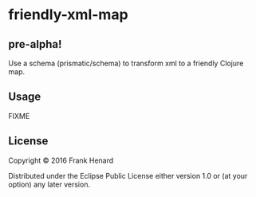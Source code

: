 # friendly-xml-map

## pre-alpha!

Use a schema (prismatic/schema) to transform xml to a friendly Clojure map.

## Usage

FIXME

## License

Copyright © 2016 Frank Henard

Distributed under the Eclipse Public License either version 1.0 or (at
your option) any later version.
